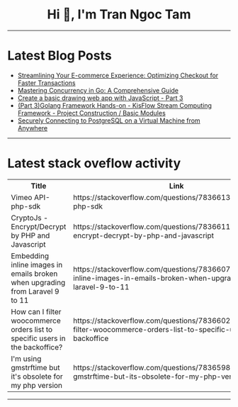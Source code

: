 <h1 align="center">Hi 👋, I'm Tran Ngoc Tam</h1>

---

# Latest Blog Posts 
<!-- BLOG-POST-LIST:START -->
- [Streamlining Your E-commerce Experience: Optimizing Checkout for Faster Transactions](https://dev.to/sediak/streamlining-your-e-commerce-experience-optimizing-checkout-for-faster-transactions-35jl)
- [Mastering Concurrency in Go: A Comprehensive Guide](https://dev.to/santoshanand/mastering-concurrency-in-go-a-comprehensive-guide-5chi)
- [Create a basic drawing web app with JavaScript - Part 3](https://dev.to/dindustack/create-a-basic-drawing-web-app-with-javascript-part-3-37g7)
- [&lpar;Part 3&rpar;Golang Framework Hands-on - KisFlow Stream Computing Framework - Project Construction / Basic Modules](https://dev.to/aceld/part-3golang-framework-hands-on-kisflow-stream-computing-framework-project-construction-basic-modules-1epb)
- [Securely Connecting to PostgreSQL on a Virtual Machine from Anywhere](https://dev.to/instanceofgod/securely-connecting-to-postgresql-on-a-virtual-machine-from-anywhere-4ank)
<!-- BLOG-POST-LIST:END -->

---

# Latest stack oveflow activity
<table>
  <tr><th>Title</th><th>Link</th></tr>
  <!-- STACKOVERFLOW:START --><tr><td>Vimeo API-php-sdk</td><td>https://stackoverflow.com/questions/78366132/vimeo-api-php-sdk</td></tr><tr><td>CryptoJs - Encrypt/Decrypt by PHP and Javascript</td><td>https://stackoverflow.com/questions/78366118/cryptojs-encrypt-decrypt-by-php-and-javascript</td></tr><tr><td>Embedding inline images in emails broken when upgrading from Laravel 9 to 11</td><td>https://stackoverflow.com/questions/78366076/embedding-inline-images-in-emails-broken-when-upgrading-from-laravel-9-to-11</td></tr><tr><td>How can I filter woocommerce orders list to specific users in the backoffice?</td><td>https://stackoverflow.com/questions/78366023/how-can-i-filter-woocommerce-orders-list-to-specific-users-in-the-backoffice</td></tr><tr><td>I&#39;m using gmstrftime but it&#39;s obsolete for my php version</td><td>https://stackoverflow.com/questions/78365980/im-using-gmstrftime-but-its-obsolete-for-my-php-version</td></tr><!-- STACKOVERFLOW:END -->
</table>

---


